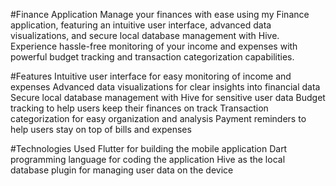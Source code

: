 #Finance Application
  Manage your finances with ease using my Finance application, featuring an intuitive user interface, advanced data visualizations, and secure local         database management with Hive. Experience hassle-free monitoring of your income and expenses with powerful budget tracking and transaction categorization   capabilities.

#Features
  Intuitive user interface for easy monitoring of income and expenses
  Advanced data visualizations for clear insights into financial data
  Secure local database management with Hive for sensitive user data
  Budget tracking to help users keep their finances on track
  Transaction categorization for easy organization and analysis
  Payment reminders to help users stay on top of bills and expenses

#Technologies Used
  Flutter for building the mobile application
  Dart programming language for coding the application
  Hive as the local database plugin for managing user data on the device
